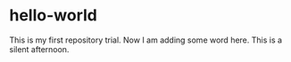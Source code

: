# hello-world
This is my first repository trial.
Now I am adding some word here.
This is a silent afternoon.
